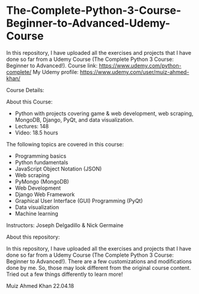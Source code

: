 # The-Complete-Python-3-Course-Beginner-to-Advanced-Udemy-Course

In this repository, I have uploaded all the exercises and projects that I have done so far from a Udemy Course (The Complete Python 3 Course: Beginner to Advanced!). 
Course link: https://www.udemy.com/python-complete/
My Udemy profile:  https://www.udemy.com/user/muiz-ahmed-khan/


Course Details:

About this Course: 
- Python with projects covering game & web development, web scraping, MongoDB, Django, PyQt, and data visualization.
- Lectures: 148
- Video: 18.5 hours

The following topics are covered in this course:

- Programming basics
- Python fundamentals
- JavaScript Object Notation (JSON)
- Web scraping
- PyMongo (MongoDB)
- Web Development
- Django Web Framework
- Graphical User Interface (GUI) Programming (PyQt)
- Data visualization
- Machine learning

Instructors: Joseph Delgadillo & Nick Germaine

About this repository:

In this repository, I have uploaded all the exercises and projects that I have done so far from a Udemy Course (The Complete Python 3 Course: Beginner to Advanced!).
There are a few customizations and modifications done by me. So, those may look different from the original course content. Tried out a few things differently to learn more!

Muiz Ahmed Khan
22.04.18
